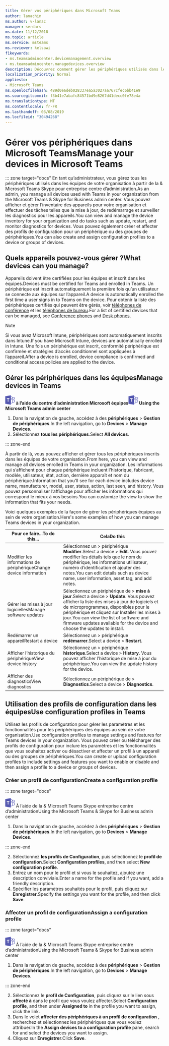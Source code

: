 ```yaml
---
title: Gérer vos périphériques dans Microsoft Teams
author: lanachin
ms.author: v-lanac
manager: serdars
ms.date: 11/12/2018
ms.topic: article
ms.service: msteams
ms.reviewer: kelsawi
f1keywords:
- ms.teamsadmincenter.devicemanagement.overview
- ms.teamsadmincenter.managedevices.overview
description: Découvrez comment gérer les périphériques utilisés dans les équipes de votre organisation.
localization_priority: Normal
appliesto:
- Microsoft Teams
ms.openlocfilehash: 489d0e6deb028337ea5a3027aa767cfec6bb41e9
ms.sourcegitcommit: f3b41e7abafc84571bd9e8267d41decc0fe78e4a
ms.translationtype: MT
ms.contentlocale: fr-FR
ms.lasthandoff: 03/08/2019
ms.locfileid: "30494268"
---
```

# <a name="manage-your-devices-in-microsoft-teams"></a><span data-ttu-id="b25e5-103">Gérer vos périphériques dans Microsoft Teams</span><span class="sxs-lookup"><span data-stu-id="b25e5-103">Manage your devices in Microsoft Teams</span></span>

::: zone target="docs"
<span data-ttu-id="b25e5-104">En tant qu’administrateur, vous gérez tous les périphériques utilisés dans les équipes de votre organisation à partir de la & Microsoft Teams Skype pour entreprise centre d’administration.</span><span class="sxs-lookup"><span data-stu-id="b25e5-104">As an admin, you manage all devices used with Teams in your organization from the Microsoft Teams & Skype for Business admin center.</span></span> <span data-ttu-id="b25e5-105">Vous pouvez afficher et gérer l’inventaire des appareils pour votre organisation et effectuer des tâches telles que la mise à jour, de redémarrage et surveiller les diagnostics pour les appareils.</span><span class="sxs-lookup"><span data-stu-id="b25e5-105">You can view and manage the device inventory for your organization and do tasks such as update, restart, and monitor diagnostics for devices.</span></span> <span data-ttu-id="b25e5-106">Vous pouvez également créer et affecter des profils de configuration pour un périphérique ou des groupes de périphériques.</span><span class="sxs-lookup"><span data-stu-id="b25e5-106">You can also create and assign configuration profiles to a device or groups of devices.</span></span> 

## <a name="what-devices-can-you-manage"></a><span data-ttu-id="b25e5-107">Quels appareils pouvez-vous gérer ?</span><span class="sxs-lookup"><span data-stu-id="b25e5-107">What devices can you manage?</span></span>
<span data-ttu-id="b25e5-108">Appareils doivent être certifiées pour les équipes et inscrit dans les équipes.</span><span class="sxs-lookup"><span data-stu-id="b25e5-108">Devices must be certified for Teams and enrolled in Teams.</span></span> <span data-ttu-id="b25e5-109">Un périphérique est inscrit automatiquement la première fois qu’un utilisateur se connecte aux équipes sur l’appareil.</span><span class="sxs-lookup"><span data-stu-id="b25e5-109">A device is automatically enrolled the first time a user signs in to Teams on the device.</span></span> <span data-ttu-id="b25e5-110">Pour obtenir la liste des périphériques certifiés qui peuvent être gérés, voir [téléphones de conférence](https://products.office.com/en-us/microsoft-teams/across-devices/devices/category?devicetype=16) et les [téléphones de bureau](https://products.office.com/en-us/microsoft-teams/across-devices/devices/category?devicetype=34).</span><span class="sxs-lookup"><span data-stu-id="b25e5-110">For a list of certified devices that can be managed, see [Conference phones](https://products.office.com/en-us/microsoft-teams/across-devices/devices/category?devicetype=16) and [Desk phones](https://products.office.com/en-us/microsoft-teams/across-devices/devices/category?devicetype=34).</span></span>

> [!NOTE]
> <span data-ttu-id="b25e5-111">Si vous avez Microsoft Intune, périphériques sont automatiquement inscrits dans Intune.</span><span class="sxs-lookup"><span data-stu-id="b25e5-111">If you have Microsoft Intune, devices are automatically enrolled in Intune.</span></span> <span data-ttu-id="b25e5-112">Une fois un périphérique est inscrit, conformité périphérique est confirmée et stratégies d’accès conditionnel sont appliquées à l’appareil.</span><span class="sxs-lookup"><span data-stu-id="b25e5-112">After a device is enrolled, device compliance is confirmed and conditional access policies are applied to the device.</span></span> 

## <a name="manage-devices-in-teams"></a><span data-ttu-id="b25e5-113">Gérer les périphériques dans les équipes</span><span class="sxs-lookup"><span data-stu-id="b25e5-113">Manage devices in Teams</span></span>

<span data-ttu-id="b25e5-114">![les équipes-logo-30x30.png](media/teams-logo-30x30.png) **à l’aide du centre d’administration Microsoft équipes**</span><span class="sxs-lookup"><span data-stu-id="b25e5-114">![teams-logo-30x30.png](media/teams-logo-30x30.png) **Using the Microsoft Teams admin center**</span></span>

1. <span data-ttu-id="b25e5-115">Dans la navigation de gauche, accédez à des **périphériques** > **Gestion de périphériques**.</span><span class="sxs-lookup"><span data-stu-id="b25e5-115">In the left navigation, go to **Devices** > **Manage Devices**.</span></span>
2. <span data-ttu-id="b25e5-116">Sélectionnez **tous les périphériques**.</span><span class="sxs-lookup"><span data-stu-id="b25e5-116">Select **All devices**.</span></span>  

::: zone-end

 <span data-ttu-id="b25e5-117">À partir de là, vous pouvez afficher et gérer tous les périphériques inscrits dans les équipes de votre organisation.</span><span class="sxs-lookup"><span data-stu-id="b25e5-117">From here, you can view and manage all devices enrolled in Teams in your organization.</span></span> <span data-ttu-id="b25e5-118">Les informations qui s’affichent pour chaque périphérique incluent l’historique, fabricant, modèle, utilisateur, état, action, dernière apparaît et nom du périphérique.</span><span class="sxs-lookup"><span data-stu-id="b25e5-118">Information that you'll see for each device includes device name, manufacturer, model, user, status, action, last seen, and history.</span></span> <span data-ttu-id="b25e5-119">Vous pouvez personnaliser l’affichage pour afficher les informations qui correspond le mieux à vos besoins.</span><span class="sxs-lookup"><span data-stu-id="b25e5-119">You can customize the view to show the information that fits your needs.</span></span>

 <span data-ttu-id="b25e5-120">Voici quelques exemples de la façon de gérer les périphériques équipes au sein de votre organisation.</span><span class="sxs-lookup"><span data-stu-id="b25e5-120">Here's some examples of how you can manage Teams devices in your organization.</span></span>  
    
|<span data-ttu-id="b25e5-121">Pour ce faire...</span><span class="sxs-lookup"><span data-stu-id="b25e5-121">To do this...</span></span>  |<span data-ttu-id="b25e5-122">Cela</span><span class="sxs-lookup"><span data-stu-id="b25e5-122">Do this</span></span> |
|---------|---------|
|<span data-ttu-id="b25e5-123">Modifier les informations de périphérique</span><span class="sxs-lookup"><span data-stu-id="b25e5-123">Change device information</span></span>   | <span data-ttu-id="b25e5-124">Sélectionnez un > périphérique **Modifier**.</span><span class="sxs-lookup"><span data-stu-id="b25e5-124">Select a device > **Edit**.</span></span> <span data-ttu-id="b25e5-125">Vous pouvez modifier les détails tels que le nom du périphérique, les informations utilisateur, numéro d’identification et ajouter des notes.</span><span class="sxs-lookup"><span data-stu-id="b25e5-125">You can edit details such as device name, user information, asset tag, and add notes.</span></span>     |
|<span data-ttu-id="b25e5-126">Gérer les mises à jour logicielles</span><span class="sxs-lookup"><span data-stu-id="b25e5-126">Manage software updates</span></span>   |<span data-ttu-id="b25e5-127">Sélectionnez un périphérique de > **mise à jour**.</span><span class="sxs-lookup"><span data-stu-id="b25e5-127">Select a device > **Update**.</span></span> <span data-ttu-id="b25e5-128">Vous pouvez afficher la liste des mises à jour de logiciels et de microprogrammes, disponibles pour le périphérique et cliquez sur Installer les mises à jour.</span><span class="sxs-lookup"><span data-stu-id="b25e5-128">You can view the list of software and firmware updates available for the device and choose the updates to install.</span></span>    |
|<span data-ttu-id="b25e5-129">Redémarrer un appareil</span><span class="sxs-lookup"><span data-stu-id="b25e5-129">Restart a device</span></span>   |<span data-ttu-id="b25e5-130">Sélectionnez un > périphérique **redémarrer**.</span><span class="sxs-lookup"><span data-stu-id="b25e5-130">Select a device > **Restart**.</span></span>          |
|<span data-ttu-id="b25e5-131">Afficher l’historique du périphérique</span><span class="sxs-lookup"><span data-stu-id="b25e5-131">View device history</span></span>  | <span data-ttu-id="b25e5-132">Sélectionnez un > périphérique **historique**.</span><span class="sxs-lookup"><span data-stu-id="b25e5-132">Select a device > **History**.</span></span> <span data-ttu-id="b25e5-133">Vous pouvez afficher l’historique de mise à jour du périphérique.</span><span class="sxs-lookup"><span data-stu-id="b25e5-133">You can view the update history for the device.</span></span>     |
|<span data-ttu-id="b25e5-134">Afficher des diagnostics</span><span class="sxs-lookup"><span data-stu-id="b25e5-134">View diagnostics</span></span>  | <span data-ttu-id="b25e5-135">Sélectionnez un périphérique de > **Diagnostics**.</span><span class="sxs-lookup"><span data-stu-id="b25e5-135">Select a device > **Diagnostics**.</span></span>        |

## <a name="use-configuration-profiles-in-teams"></a><span data-ttu-id="b25e5-136">Utilisation des profils de configuration dans les équipes</span><span class="sxs-lookup"><span data-stu-id="b25e5-136">Use configuration profiles in Teams</span></span>

<span data-ttu-id="b25e5-137">Utilisez les profils de configuration pour gérer les paramètres et les fonctionnalités pour les périphériques des équipes au sein de votre organisation.</span><span class="sxs-lookup"><span data-stu-id="b25e5-137">Use configuration profiles to manage settings and features for Teams devices in your organization.</span></span> <span data-ttu-id="b25e5-138">Vous pouvez créer ou télécharger des profils de configuration pour inclure les paramètres et les fonctionnalités que vous souhaitez activer ou désactiver et affecter un profil à un appareil ou des groupes de périphériques.</span><span class="sxs-lookup"><span data-stu-id="b25e5-138">You can create or upload configuration profiles to include settings and features you want to enable or disable and then assign a profile to a device or groups of devices.</span></span> 

### <a name="create-a-configuration-profile"></a><span data-ttu-id="b25e5-139">Créer un profil de configuration</span><span class="sxs-lookup"><span data-stu-id="b25e5-139">Create a configuration profile</span></span>

::: zone target="docs"

![les équipes-logo-30x30.png](media/teams-logo-30x30.png) <span data-ttu-id="b25e5-141">À l’aide de la & Microsoft Teams Skype entreprise centre d’administration</span><span class="sxs-lookup"><span data-stu-id="b25e5-141">Using the Microsoft Teams & Skype for Business admin center</span></span>

1. <span data-ttu-id="b25e5-142">Dans la navigation de gauche, accédez à des **périphériques** > **Gestion de périphériques**.</span><span class="sxs-lookup"><span data-stu-id="b25e5-142">In the left navigation, go to **Devices** > **Manage Devices**.</span></span>

::: zone-end

2. <span data-ttu-id="b25e5-143">Sélectionnez **les profils de Configuration**, puis sélectionnez le **profil de configuration**.</span><span class="sxs-lookup"><span data-stu-id="b25e5-143">Select **Configuration profiles**, and then select **New configuration profile**.</span></span>
3. <span data-ttu-id="b25e5-144">Entrez un nom pour le profil et si vous le souhaitez, ajoutez une description conviviale.</span><span class="sxs-lookup"><span data-stu-id="b25e5-144">Enter a name for the profile and if you want, add a friendly description.</span></span>
4. <span data-ttu-id="b25e5-145">Spécifier les paramètres souhaités pour le profil, puis cliquez sur **Enregistrer**.</span><span class="sxs-lookup"><span data-stu-id="b25e5-145">Specify the settings you want for the profile, and then click **Save**.</span></span>

### <a name="assign-a-configuration-profile"></a><span data-ttu-id="b25e5-146">Affecter un profil de configuration</span><span class="sxs-lookup"><span data-stu-id="b25e5-146">Assign a configuration profile</span></span>

::: zone target="docs"

![les équipes-logo-30x30.png](media/teams-logo-30x30.png) <span data-ttu-id="b25e5-148">À l’aide de la & Microsoft Teams Skype entreprise centre d’administration</span><span class="sxs-lookup"><span data-stu-id="b25e5-148">Using the Microsoft Teams & Skype for Business admin center</span></span>

1. <span data-ttu-id="b25e5-149">Dans la navigation de gauche, accédez à des **périphériques** > **Gestion de périphériques**.</span><span class="sxs-lookup"><span data-stu-id="b25e5-149">In the left navigation, go to **Devices** > **Manage Devices**.</span></span>

::: zone-end

2. <span data-ttu-id="b25e5-150">Sélectionnez le **profil de Configuration**, puis cliquez sur le lien sous **affecté à** dans le profil que vous voulez affecter.</span><span class="sxs-lookup"><span data-stu-id="b25e5-150">Select **Configuration profile**, and then under **Assigned to** in the profile you want to assign, click the link.</span></span>  
3. <span data-ttu-id="b25e5-151">Dans le volet **affecter des périphériques à un profil de configuration** , recherchez et sélectionnez les périphériques que vous voulez attribuer.</span><span class="sxs-lookup"><span data-stu-id="b25e5-151">In the **Assign devices to a configuration profile** pane, search for and select the devices you want to assign.</span></span>
4. <span data-ttu-id="b25e5-152">Cliquez sur **Enregistrer**.</span><span class="sxs-lookup"><span data-stu-id="b25e5-152">Click **Save**.</span></span>
